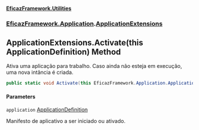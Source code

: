 #### [EficazFramework.Utilities](EficazFrameworkUtilities.md 'EficazFramework Utilities')
### [EficazFramework.Application](EficazFrameworkUtilities.md#EficazFramework.Application 'EficazFramework.Application').[ApplicationExtensions](EficazFramework.Application/ApplicationExtensions.md 'EficazFramework.Application.ApplicationExtensions')

## ApplicationExtensions.Activate(this ApplicationDefinition) Method

Ativa uma aplicação para trabalho. Caso ainda não esteja em execução, uma nova intância é criada.

```csharp
public static void Activate(this EficazFramework.Application.ApplicationDefinition application);
```
#### Parameters

<a name='EficazFramework.Application.ApplicationExtensions.Activate(thisEficazFramework.Application.ApplicationDefinition).application'></a>

`application` [ApplicationDefinition](EficazFramework.Application/ApplicationDefinition.md 'EficazFramework.Application.ApplicationDefinition')

Manifesto de aplicativo a ser iniciado ou ativado.